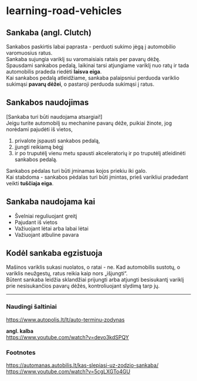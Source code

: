 # learning-road-vehicles

## Sankaba (angl. Clutch)
Sankabos paskirtis labai paprasta - perduoti sukimo jėgą į automobilio varomuosius ratus.  
Sankaba sujungia variklį su varomaisiais ratais per pavarų dėžę.  
Spausdami sankabos pedalą, laikinai tarsi atjungiame variklį nuo ratų ir tada automobilis pradeda riedėti **laisva eiga**.  
Kai sankabos pedalą atleidžiame, sankaba palaipsniui perduoda variklio sukimąsi **pavarų dėžei**, o pastaroji perduoda sukimąsi į ratus.

## Sankabos naudojimas
[Sankaba turi būti naudojama atsargiai!]  
Jeigu turite automobilį su mechanine pavarų dėže, puikiai žinote, jog norėdami pajudėti iš vietos, 
1. privalote įspausti sankabos pedalą, 
2. įjungti reikiamą bėgį 
3. ir po truputėlį vienu metu spausti akceleratorių ir po truputėlį atleidinėti sankabos pedalą.

Sankabos pėdalas turi būti įminamas kojos priekiu iki galo.  
Kai stabdoma - sankabos pėdalas turi būti įmintas, prieš varikliui pradedant veikti **tuščiaja eiga**.  



## Sankaba naudojama kai
* Švelniai reguliuojant greitį
* Pajudant iš vietos
* Važiuojant lėtai arba labai lėtai
* Važiuojant atbuline pavara

## Kodėl sankaba egzistuoja
Mašinos variklis sukasi nuolatos, o ratai - ne. Kad automobilis sustotų, o variklis neužgestų, ratus reikia kaip nors „išjungti“.  
Būtent sankaba leidžia sklandžiai prijungti arba atjungti besisukantį variklį prie nesisukančios pavarų dėžės, kontroliuojant slydimą tarp jų.  


---
### Naudingi šaltiniai
https://www.autopolis.lt/lt/auto-terminu-zodynas

**angl. kalba**  
https://www.youtube.com/watch?v=devo3kdSPQY


### Footnotes
https://automanas.autobilis.lt/kas-slepiasi-uz-zodzio-sankaba/  
https://www.youtube.com/watch?v=5cgLXGTo4GU
